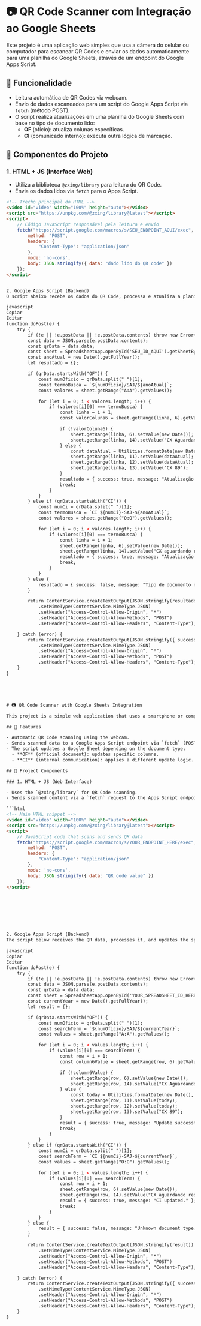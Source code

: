 # 📷 QR Code Scanner com Integração ao Google Sheets

Este projeto é uma aplicação web simples que usa a câmera do celular ou computador para escanear QR Codes e enviar os dados automaticamente para uma planilha do Google Sheets, através de um endpoint do Google Apps Script.

## 🚀 Funcionalidade

- Leitura automática de QR Codes via webcam.
- Envio de dados escaneados para um script do Google Apps Script via `fetch` (método POST).
- O script realiza atualizações em uma planilha do Google Sheets com base no tipo de documento lido:
  - **OF** (ofício): atualiza colunas específicas.
  - **CI** (comunicado interno): executa outra lógica de marcação.

## 🧩 Componentes do Projeto

### 1. HTML + JS (Interface Web)

- Utiliza a biblioteca `@zxing/library` para leitura do QR Code.
- Envia os dados lidos via `fetch` para o Apps Script.

```html
<!-- Trecho principal do HTML -->
<video id="video" width="100%" height="auto"></video>
<script src="https://unpkg.com/@zxing/library@latest"></script>
<script>
    // Código JavaScript responsável pela leitura e envio
    fetch("https://script.google.com/macros/s/SEU_ENDPOINT_AQUI/exec", {
        method: "POST",
        headers: {
            "Content-Type": "application/json"
        },
        mode: 'no-cors',
        body: JSON.stringify({ data: "dado lido do QR code" })
    });
</script>


2. Google Apps Script (Backend)
O script abaixo recebe os dados do QR Code, processa e atualiza a planilha. Certifique-se de substituir o ID da planilha pelo seu, e de que a planilha tenha as colunas e abas esperadas.

javascript
Copiar
Editar
function doPost(e) {
    try {
        if (!e || !e.postData || !e.postData.contents) throw new Error("Requisição inválida.");
        const data = JSON.parse(e.postData.contents);
        const qrData = data.data;
        const sheet = SpreadsheetApp.openById('SEU_ID_AQUI').getSheetByName('Atual');
        const anoAtual = new Date().getFullYear();
        let resultado = {};

        if (qrData.startsWith("OF")) {
            const numOficio = qrData.split(" ")[1];
            const termoBusca = `${numOficio}/SAJ/${anoAtual}`;
            const valores = sheet.getRange("A:A").getValues();

            for (let i = 0; i < valores.length; i++) {
                if (valores[i][0] === termoBusca) {
                    const linha = i + 1;
                    const valorColuna6 = sheet.getRange(linha, 6).getValue();

                    if (!valorColuna6) {
                        sheet.getRange(linha, 6).setValue(new Date());
                        sheet.getRange(linha, 14).setValue("CX Aguardando protocolo");
                    } else {
                        const dataAtual = Utilities.formatDate(new Date(), Session.getScriptTimeZone(), "dd/MM/yyyy");
                        sheet.getRange(linha, 11).setValue(dataAtual);
                        sheet.getRange(linha, 12).setValue(dataAtual);
                        sheet.getRange(linha, 13).setValue("CX 89");
                    }
                    resultado = { success: true, message: "Atualização concluída." };
                    break;
                }
            }
        } else if (qrData.startsWith("CI")) {
            const numCi = qrData.split(" ")[1];
            const termoBusca = `CI ${numCi}-SAJ-${anoAtual}`;
            const valores = sheet.getRange("O:O").getValues();

            for (let i = 0; i < valores.length; i++) {
                if (valores[i][0] === termoBusca) {
                    const linha = i + 1;
                    sheet.getRange(linha, 6).setValue(new Date());
                    sheet.getRange(linha, 14).setValue("CX aguardando resposta");
                    resultado = { success: true, message: "Atualização feita com sucesso." };
                    break;
                }
            }
        } else {
            resultado = { success: false, message: "Tipo de documento não reconhecido." };
        }

        return ContentService.createTextOutput(JSON.stringify(resultado))
            .setMimeType(ContentService.MimeType.JSON)
            .setHeader("Access-Control-Allow-Origin", "*")
            .setHeader("Access-Control-Allow-Methods", "POST")
            .setHeader("Access-Control-Allow-Headers", "Content-Type");

    } catch (error) {
        return ContentService.createTextOutput(JSON.stringify({ success: false, message: error.message }))
            .setMimeType(ContentService.MimeType.JSON)
            .setHeader("Access-Control-Allow-Origin", "*")
            .setHeader("Access-Control-Allow-Methods", "POST")
            .setHeader("Access-Control-Allow-Headers", "Content-Type");
    }
}





# 📷 QR Code Scanner with Google Sheets Integration

This project is a simple web application that uses a smartphone or computer camera to scan QR Codes and automatically send the scanned data to a Google Sheets spreadsheet via a Google Apps Script backend.

## 🚀 Features

- Automatic QR Code scanning using the webcam.
- Sends scanned data to a Google Apps Script endpoint via `fetch` (POST method).
- The script updates a Google Sheet depending on the document type:
  - **OF** (official document): updates specific columns.
  - **CI** (internal communication): applies a different update logic.

## 🧩 Project Components

### 1. HTML + JS (Web Interface)

- Uses the `@zxing/library` for QR Code scanning.
- Sends scanned content via a `fetch` request to the Apps Script endpoint.

```html
<!-- Main HTML snippet -->
<video id="video" width="100%" height="auto"></video>
<script src="https://unpkg.com/@zxing/library@latest"></script>
<script>
    // JavaScript code that scans and sends QR data
    fetch("https://script.google.com/macros/s/YOUR_ENDPOINT_HERE/exec", {
        method: "POST",
        headers: {
            "Content-Type": "application/json"
        },
        mode: 'no-cors',
        body: JSON.stringify({ data: "QR code value" })
    });
</script>








2. Google Apps Script (Backend)
The script below receives the QR data, processes it, and updates the spreadsheet. Make sure to replace the spreadsheet ID with your own and match the column structure and sheet names.

javascript
Copiar
Editar
function doPost(e) {
    try {
        if (!e || !e.postData || !e.postData.contents) throw new Error("Invalid request.");
        const data = JSON.parse(e.postData.contents);
        const qrData = data.data;
        const sheet = SpreadsheetApp.openById('YOUR_SPREADSHEET_ID_HERE').getSheetByName('Atual');
        const currentYear = new Date().getFullYear();
        let result = {};

        if (qrData.startsWith("OF")) {
            const numOficio = qrData.split(" ")[1];
            const searchTerm = `${numOficio}/SAJ/${currentYear}`;
            const values = sheet.getRange("A:A").getValues();

            for (let i = 0; i < values.length; i++) {
                if (values[i][0] === searchTerm) {
                    const row = i + 1;
                    const column6Value = sheet.getRange(row, 6).getValue();

                    if (!column6Value) {
                        sheet.getRange(row, 6).setValue(new Date());
                        sheet.getRange(row, 14).setValue("CX Aguardando protocolo");
                    } else {
                        const today = Utilities.formatDate(new Date(), Session.getScriptTimeZone(), "dd/MM/yyyy");
                        sheet.getRange(row, 11).setValue(today);
                        sheet.getRange(row, 12).setValue(today);
                        sheet.getRange(row, 13).setValue("CX 89");
                    }
                    result = { success: true, message: "Update successful." };
                    break;
                }
            }
        } else if (qrData.startsWith("CI")) {
            const numCi = qrData.split(" ")[1];
            const searchTerm = `CI ${numCi}-SAJ-${currentYear}`;
            const values = sheet.getRange("O:O").getValues();

            for (let i = 0; i < values.length; i++) {
                if (values[i][0] === searchTerm) {
                    const row = i + 1;
                    sheet.getRange(row, 6).setValue(new Date());
                    sheet.getRange(row, 14).setValue("CX aguardando resposta");
                    result = { success: true, message: "CI updated." };
                    break;
                }
            }
        } else {
            result = { success: false, message: "Unknown document type." };
        }

        return ContentService.createTextOutput(JSON.stringify(result))
            .setMimeType(ContentService.MimeType.JSON)
            .setHeader("Access-Control-Allow-Origin", "*")
            .setHeader("Access-Control-Allow-Methods", "POST")
            .setHeader("Access-Control-Allow-Headers", "Content-Type");

    } catch (error) {
        return ContentService.createTextOutput(JSON.stringify({ success: false, message: error.message }))
            .setMimeType(ContentService.MimeType.JSON)
            .setHeader("Access-Control-Allow-Origin", "*")
            .setHeader("Access-Control-Allow-Methods", "POST")
            .setHeader("Access-Control-Allow-Headers", "Content-Type");
    }
}
